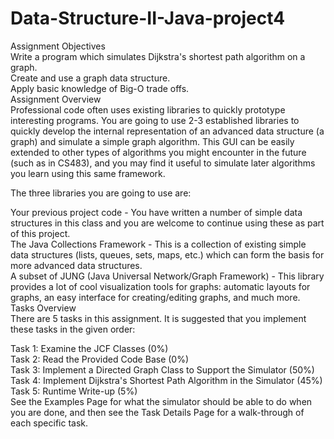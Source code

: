 # Data-Structure-II-Java-project4  
Assignment Objectives  
Write a program which simulates Dijkstra's shortest path algorithm on a graph.  
Create and use a graph data structure.  
Apply basic knowledge of Big-O trade offs.  
Assignment Overview  
Professional code often uses existing libraries to quickly prototype interesting programs. You are going to use 2-3 established libraries to quickly develop the internal representation of an advanced data structure (a graph) and simulate a simple graph algorithm. This GUI can be easily extended to other types of algorithms you might encounter in the future (such as in CS483), and you may find it useful to simulate later algorithms you learn using this same framework.  

The three libraries you are going to use are:

Your previous project code - You have written a number of simple data structures in this class and you are welcome to continue using these as part of this project.  
The Java Collections Framework - This is a collection of existing simple data structures (lists, queues, sets, maps, etc.) which can form the basis for more advanced data structures.  
A subset of JUNG (Java Universal Network/Graph Framework) - This library provides a lot of cool visualization tools for graphs: automatic layouts for graphs, an easy interface for creating/editing graphs, and much more.  
Tasks Overview  
There are 5 tasks in this assignment. It is suggested that you implement these tasks in the given order:  

Task 1: Examine the JCF Classes (0%)  
Task 2: Read the Provided Code Base (0%)  
Task 3: Implement a Directed Graph Class to Support the Simulator (50%)  
Task 4: Implement Dijkstra's Shortest Path Algorithm in the Simulator (45%)  
Task 5: Runtime Write-up (5%)  
See the Examples Page for what the simulator should be able to do when you are done, and then see the Task Details Page for a walk-through of each specific task.  
